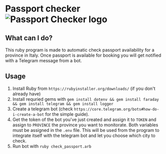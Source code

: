 # Passport checker ![Passport Checker logo](https://github.com/faccimatteo/Passport_checker/blob/main/logo/passport.ico )

## What can I do? 
This ruby program is made to automatic check passport availability for a province in Italy.
Once passport is available for booking you will get notified with a Telegram message from a bot.

## Usage

1. Install Ruby from `https://rubyinstaller.org/downloads/` (if you don't already have)
2. Install requried gems with 
`gem install dotenv && gem install faraday && gem install telegram && gem install logger`
3. Create a telegram bot (check `https://core.telegram.org/bots#how-do-i-create-a-bot` for the simple guide). 
4. Get the token of the bot you've just created and assign it to `TOKEN` and assign to `PROVINCE` the province you want to monitorate. Both variables must be assigned in the `.env` file. This will be used from the program to integrate itself with the telegram bot and let you choose which city to check.
5. Run bot with `ruby check_passport.arb`

